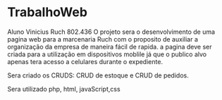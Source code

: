# TrabalhoWeb
Aluno Vinicius Ruch 802.436
O projeto sera o desenvolvimento de uma pagina web para a marcenaria Ruch com o proposito de auxiliar a organização da empresa de maneira fácil de rapida.
a pagina deve ser criada para a utilização em dispositivos moblile já que o publico alvo apenas tera acesso a celulares durante o expediente.

Sera criado os CRUDS: CRUD de estoque e CRUD de pedidos.

Sera utilizado php, html, javaScript,css
